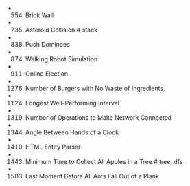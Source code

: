 

- 554. Brick Wall
- 735. Asteroid Collision             # stack
- 838. Push Dominoes
- 874. Walking Robot Simulation
- 911. Online Election
- 1276. Number of Burgers with No Waste of Ingredients
- 1124. Longest Well-Performing Interval
- 1319. Number of Operations to Make Network Connected
- 1344. Angle Between Hands of a Clock
- 1410. HTML Entity Parser
- 1443. Minimum Time to Collect All Apples in a Tree            # tree, dfs
- 1503. Last Moment Before All Ants Fall Out of a Plank

